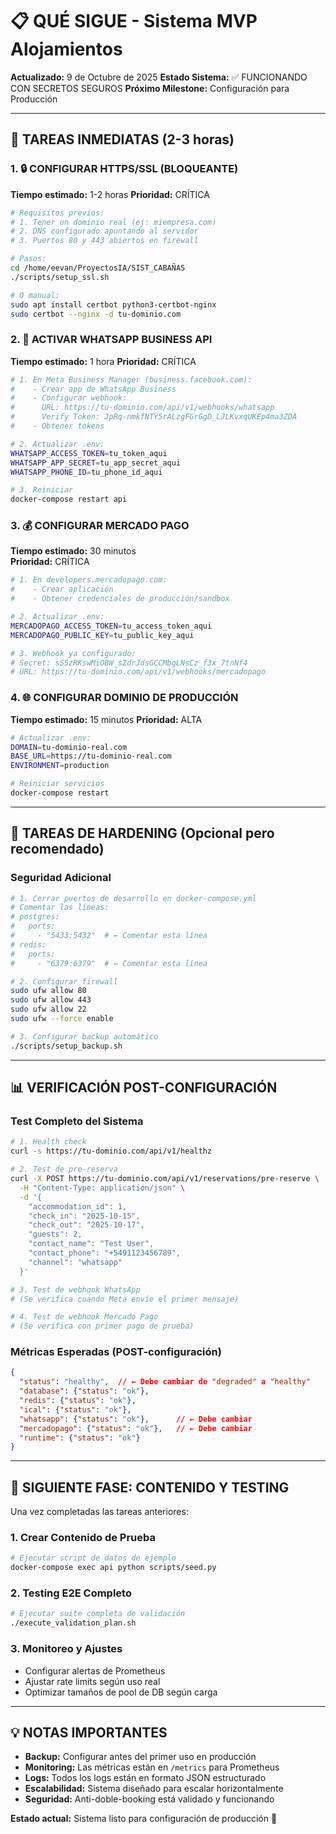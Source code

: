 # 📋 QUÉ SIGUE - Sistema MVP Alojamientos

**Actualizado:** 9 de Octubre de 2025
**Estado Sistema:** ✅ FUNCIONANDO CON SECRETOS SEGUROS
**Próximo Milestone:** Configuración para Producción

---

## 🎯 TAREAS INMEDIATAS (2-3 horas)

### 1. 🔒 CONFIGURAR HTTPS/SSL (BLOQUEANTE)
**Tiempo estimado:** 1-2 horas
**Prioridad:** CRÍTICA

```bash
# Requisitos previos:
# 1. Tener un dominio real (ej: miempresa.com)
# 2. DNS configurado apuntando al servidor
# 3. Puertos 80 y 443 abiertos en firewall

# Pasos:
cd /home/eevan/ProyectosIA/SIST_CABAÑAS
./scripts/setup_ssl.sh

# O manual:
sudo apt install certbot python3-certbot-nginx
sudo certbot --nginx -d tu-dominio.com
```

### 2. 📱 ACTIVAR WHATSAPP BUSINESS API  
**Tiempo estimado:** 1 hora
**Prioridad:** CRÍTICA

```bash
# 1. En Meta Business Manager (business.facebook.com):
#    - Crear app de WhatsApp Business
#    - Configurar webhook:
#      URL: https://tu-dominio.com/api/v1/webhooks/whatsapp
#      Verify Token: JpRq-nmkfNTY5rALzgFGrGgD_LJLKvxqUKEp4ma3ZDA
#    - Obtener tokens

# 2. Actualizar .env:
WHATSAPP_ACCESS_TOKEN=tu_token_aqui
WHATSAPP_APP_SECRET=tu_app_secret_aqui  
WHATSAPP_PHONE_ID=tu_phone_id_aqui

# 3. Reiniciar
docker-compose restart api
```

### 3. 💰 CONFIGURAR MERCADO PAGO
**Tiempo estimado:** 30 minutos  
**Prioridad:** CRÍTICA

```bash
# 1. En developers.mercadopago.com:
#    - Crear aplicación
#    - Obtener credenciales de producción/sandbox

# 2. Actualizar .env:
MERCADOPAGO_ACCESS_TOKEN=tu_access_token_aqui
MERCADOPAGO_PUBLIC_KEY=tu_public_key_aqui

# 3. Webhook ya configurado:
# Secret: sS5zRKswMiOBW_sZdrJdsGCCMbgLNsCz_f3x_7tnNf4
# URL: https://tu-dominio.com/api/v1/webhooks/mercadopago
```

### 4. 🌐 CONFIGURAR DOMINIO DE PRODUCCIÓN
**Tiempo estimado:** 15 minutos
**Prioridad:** ALTA

```bash
# Actualizar .env:
DOMAIN=tu-dominio-real.com
BASE_URL=https://tu-dominio-real.com  
ENVIRONMENT=production

# Reiniciar servicios
docker-compose restart
```

---

## 🔧 TAREAS DE HARDENING (Opcional pero recomendado)

### Seguridad Adicional
```bash
# 1. Cerrar puertos de desarrollo en docker-compose.yml
# Comentar las líneas:
# postgres:
#   ports:
#     - "5433:5432"  # ← Comentar esta línea
# redis:  
#   ports:
#     - "6379:6379"  # ← Comentar esta línea

# 2. Configurar firewall
sudo ufw allow 80
sudo ufw allow 443  
sudo ufw allow 22
sudo ufw --force enable

# 3. Configurar backup automático
./scripts/setup_backup.sh
```

---

## 📊 VERIFICACIÓN POST-CONFIGURACIÓN

### Test Completo del Sistema
```bash
# 1. Health check
curl -s https://tu-dominio.com/api/v1/healthz

# 2. Test de pre-reserva
curl -X POST https://tu-dominio.com/api/v1/reservations/pre-reserve \
  -H "Content-Type: application/json" \
  -d '{
    "accommodation_id": 1,
    "check_in": "2025-10-15", 
    "check_out": "2025-10-17",
    "guests": 2,
    "contact_name": "Test User",
    "contact_phone": "+5491123456789",
    "channel": "whatsapp"
  }'

# 3. Test de webhook WhatsApp
# (Se verifica cuando Meta envíe el primer mensaje)

# 4. Test de webhook Mercado Pago  
# (Se verifica con primer pago de prueba)
```

### Métricas Esperadas (POST-configuración)
```json
{
  "status": "healthy",  // ← Debe cambiar de "degraded" a "healthy"
  "database": {"status": "ok"},
  "redis": {"status": "ok"}, 
  "ical": {"status": "ok"},
  "whatsapp": {"status": "ok"},      // ← Debe cambiar
  "mercadopago": {"status": "ok"},   // ← Debe cambiar
  "runtime": {"status": "ok"}
}
```

---

## 🚀 SIGUIENTE FASE: CONTENIDO Y TESTING

Una vez completadas las tareas anteriores:

### 1. Crear Contenido de Prueba
```bash
# Ejecutar script de datos de ejemplo
docker-compose exec api python scripts/seed.py
```

### 2. Testing E2E Completo  
```bash
# Ejecutar suite completa de validación
./execute_validation_plan.sh
```

### 3. Monitoreo y Ajustes
- Configurar alertas de Prometheus
- Ajustar rate limits según uso real
- Optimizar tamaños de pool de DB según carga

---

## 💡 NOTAS IMPORTANTES

- **Backup:** Configurar antes del primer uso en producción
- **Monitoring:** Las métricas están en `/metrics` para Prometheus
- **Logs:** Todos los logs están en formato JSON estructurado
- **Escalabilidad:** Sistema diseñado para escalar horizontalmente
- **Seguridad:** Anti-doble-booking está validado y funcionando

**Estado actual:** Sistema listo para configuración de producción 🎉